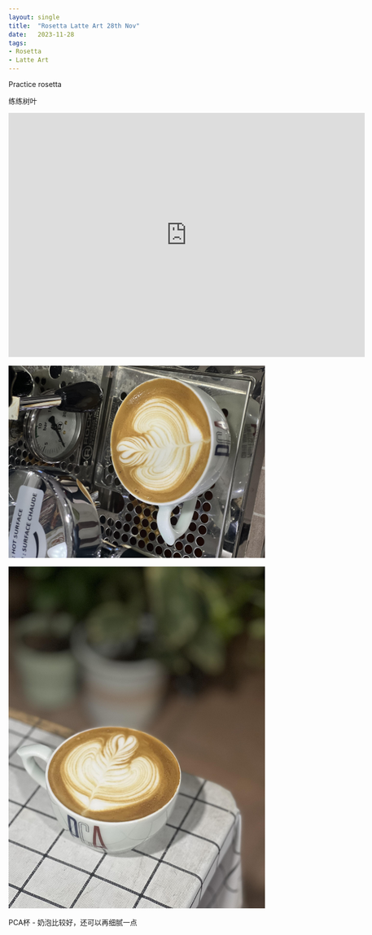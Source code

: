 ```yaml
---
layout: single
title:  "Rosetta Latte Art 28th Nov"
date:   2023-11-28
tags:
- Rosetta
- Latte Art
---
```




Practice rosetta

练练树叶



<div class="embed-container">
  <iframe
      src="https://www.youtube.com/embed/vYZFyJt28TQ"
      width="700"
      height="480"
      frameborder="0"
      allowfullscreen="true">
  </iframe>
</div>



![](/assets/img/2023/11/28/IMG_0531.jpg)

![](/assets/img/2023/11/28/IMG_0536.jpg)

PCA杯 - 奶泡比较好，还可以再细腻一点
